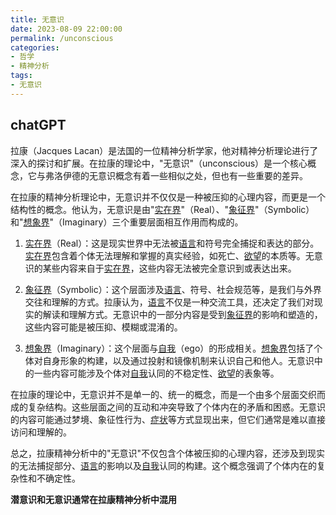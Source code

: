 ```yaml
---
title: 无意识
date: 2023-08-09 22:00:00
permalink: /unconscious
categories:
- 哲学
- 精神分析
tags:
- 无意识
---
```


## chatGPT
拉康（Jacques Lacan）是法国的一位精神分析学家，他对精神分析理论进行了深入的探讨和扩展。在拉康的理论中，"无意识"（unconscious）是一个核心概念，它与弗洛伊德的无意识概念有着一些相似之处，但也有一些重要的差异。

在拉康的精神分析理论中，无意识并不仅仅是一种被压抑的心理内容，而更是一个结构性的概念。他认为，无意识是由"[实在界](/real)"（Real）、"[象征界](/symbolic)"（Symbolic）和"[想象界](/imaginary)"（Imaginary）三个重要层面相互作用而构成的。

1. [实在界](/real)（Real）：这是现实世界中无法被[语言](/language)和符号完全捕捉和表达的部分。[实在界](/real)包含着个体无法理解和掌握的真实经验，如死亡、[欲望](/desire)的本质等。无意识的某些内容来自于[实在界](/real)，这些内容无法被完全意识到或表达出来。

2. [象征界](/symbolic)（Symbolic）：这个层面涉及[语言](/language)、符号、社会规范等，是我们与外界交往和理解的方式。拉康认为，[语言](/language)不仅是一种交流工具，还决定了我们对现实的解读和理解方式。无意识中的一部分内容是受到[象征界](/symbolic)的影响和塑造的，这些内容可能是被压抑、模糊或混淆的。

3. [想象界](/imaginary)（Imaginary）：这个层面与[自我](/ego)（ego）的形成相关。[想象界](/imaginary)包括了个体对自身形象的构建，以及通过投射和镜像机制来认识自己和他人。无意识中的一些内容可能涉及个体对[自我](/ego)认同的不稳定性、[欲望](/desire)的表象等。

在拉康的理论中，无意识并不是单一的、统一的概念，而是一个由多个层面交织而成的复杂结构。这些层面之间的互动和冲突导致了个体内在的矛盾和困惑。无意识的内容可能通过梦境、象征性行为、[症状](/symptom)等方式显现出来，但它们通常是难以直接访问和理解的。

总之，拉康精神分析中的"无意识"不仅包含个体被压抑的心理内容，还涉及到现实的无法捕捉部分、[语言](/language)的影响以及[自我](/ego)认同的构建。这个概念强调了个体内在的复杂性和不确定性。

**潜意识和无意识通常在拉康精神分析中混用**